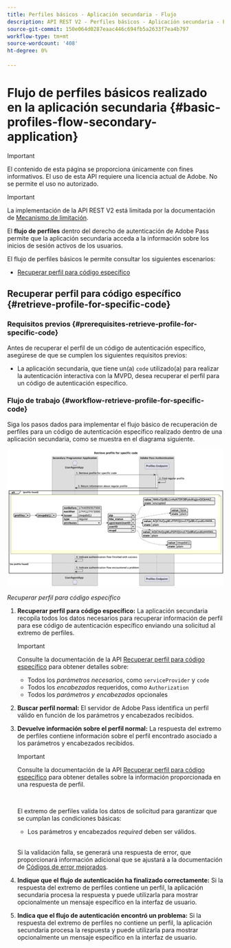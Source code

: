 ```yaml
---
title: Perfiles básicos - Aplicación secundaria - Flujo
description: API REST V2 - Perfiles básicos - Aplicación secundaria - Flujo
source-git-commit: 150e064d0287eaac446c694fb5a2633f7ea4b797
workflow-type: tm+mt
source-wordcount: '408'
ht-degree: 0%

---
```



# Flujo de perfiles básicos realizado en la aplicación secundaria {#basic-profiles-flow-secondary-application}

>[!IMPORTANT]
>
> El contenido de esta página se proporciona únicamente con fines informativos. El uso de esta API requiere una licencia actual de Adobe. No se permite el uso no autorizado.

>[!IMPORTANT]
>
> La implementación de la API REST V2 está limitada por la documentación de [Mecanismo de limitación](/help/authentication/throttling-mechanism.md).

El **flujo de perfiles** dentro del derecho de autenticación de Adobe Pass permite que la aplicación secundaria acceda a la información sobre los inicios de sesión activos de los usuarios.

El flujo de perfiles básicos le permite consultar los siguientes escenarios:

* [Recuperar perfil para código específico](#retrieve-profile-for-specific-code)

## Recuperar perfil para código específico {#retrieve-profile-for-specific-code}

### Requisitos previos {#prerequisites-retrieve-profile-for-specific-code}

Antes de recuperar el perfil de un código de autenticación específico, asegúrese de que se cumplen los siguientes requisitos previos:

* La aplicación secundaria, que tiene un(a) `code` utilizado(a) para realizar la autenticación interactiva con la MVPD, desea recuperar el perfil para un código de autenticación específico.

### Flujo de trabajo {#workflow-retrieve-profile-for-specific-code}

Siga los pasos dados para implementar el flujo básico de recuperación de perfiles para un código de autenticación específico realizado dentro de una aplicación secundaria, como se muestra en el diagrama siguiente.

![Recuperar perfil para código específico](../../../assets/rest-api-v2/flows/basic-access-flows/rest-api-v2-retrieve-profile-within-secondary-application-for-specific-code.png)

*Recuperar perfil para código específico*

1. **Recuperar perfil para código específico:** La aplicación secundaria recopila todos los datos necesarios para recuperar información de perfil para ese código de autenticación específico enviando una solicitud al extremo de perfiles.

   >[!IMPORTANT]
   >
   > Consulte la documentación de la API [Recuperar perfil para código específico](../../apis/profiles-apis/rest-api-v2-profiles-apis-retrieve-profile-for-specific-code.md) para obtener detalles sobre:
   >
   > * Todos los _parámetros necesarios_, como `serviceProvider` y `code`
   > * Todos los _encabezados_ requeridos, como `Authorization`
   > * Todos los _parámetros y encabezados_ opcionales

1. **Buscar perfil normal:** El servidor de Adobe Pass identifica un perfil válido en función de los parámetros y encabezados recibidos.

1. **Devuelve información sobre el perfil normal:** La respuesta del extremo de perfiles contiene información sobre el perfil encontrado asociado a los parámetros y encabezados recibidos.

   >[!IMPORTANT]
   >
   > Consulte la documentación de la API [Recuperar perfil para código específico](../../apis/profiles-apis/rest-api-v2-profiles-apis-retrieve-profile-for-specific-code.md) para obtener detalles sobre la información proporcionada en una respuesta de perfil.
   > 
   > <br/>
   > 
   > El extremo de perfiles valida los datos de solicitud para garantizar que se cumplan las condiciones básicas:
   >
   > * Los parámetros y encabezados _required_ deben ser válidos.
   >
   > <br/>
   > 
   > Si la validación falla, se generará una respuesta de error, que proporcionará información adicional que se ajustará a la documentación de [Códigos de error mejorados](../../../enhanced-error-codes.md).

1. **Indique que el flujo de autenticación ha finalizado correctamente:** Si la respuesta del extremo de perfiles contiene un perfil, la aplicación secundaria procesa la respuesta y puede utilizarla para mostrar opcionalmente un mensaje específico en la interfaz de usuario.

1. **Indica que el flujo de autenticación encontró un problema:** Si la respuesta del extremo de perfiles no contiene un perfil, la aplicación secundaria procesa la respuesta y puede utilizarla para mostrar opcionalmente un mensaje específico en la interfaz de usuario.
